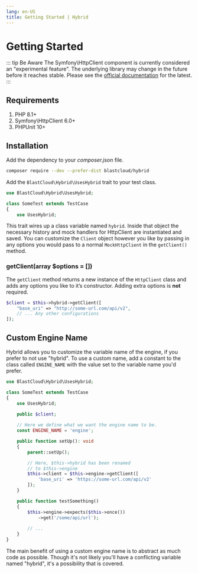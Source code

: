 ```yaml
---
lang: en-US
title: Getting Started | Hybrid
---
```


# Getting Started

::: tip Be Aware
The Symfony\HttpClient component is currently considered an "experimental feature". The underlying library may change in the future before it reaches stable. Please see the [official documentation](https://symfony.com/doc/current/components/http_client.html) for the latest.
:::

## Requirements

1. PHP 8.1+
2. Symfony\HttpClient 6.0+
3. PHPUnit 10+

## Installation

Add the dependency to your *composer.json* file.

```bash
composer require --dev --prefer-dist blastcloud/hybrid
```

Add the `BlastCloud\Hybrid\UsesHybrid` trait to your test class.

```php
use BlastCloud\Hybrid\UsesHybrid;

class SomeTest extends TestCase
{
    use UsesHybrid;
```

This trait wires up a class variable named `hybrid`. Inside that object the necessary history and mock handlers for HttpClient are instantiated and saved. You can customize the `Client` object however you like by passing in any options you would pass to a normal `MockHttpClient` in the `getClient()` method.

### getClient(array $options = [])

The `getClient` method returns a new instance of the `HttpClient` class and adds any options you like to it’s constructor. Adding extra options is **not** required.

```php
$client = $this->hybrid->getClient([
    "base_uri" => "http://some-url.com/api/v2",
    // ... Any other configurations
]);
```

## Custom Engine Name

Hybrid allows you to customize the variable name of the engine, if you prefer to not use "hybrid". To use a custom name, add a constant to the class called `ENGINE_NAME` with the value set to the variable name you'd prefer.

```php
use BlastCloud\Hybrid\UsesHybrid;

class SomeTest extends TestCase
{
    use UsesHybrid;

    public $client;
    
    // Here we define what we want the engine name to be.
    const ENGINE_NAME = 'engine';

    public function setUp(): void
    {
        parent::setUp();

        // Here, $this->hybrid has been renamed
        // to $this->engine
        $this->client = $this->engine->getClient([
            'base_uri' => 'https://some-url.com/api/v2'
        ]);
    }

    public function testSomething()
    {
        $this->engine->expects($this->once())
            ->get('/some/api/url');
        
        // ...
    }
}
```

The main benefit of using a custom engine name is to abstract as much code as possible. Though it's not likely you'll have a conflicting variable named "hybrid", it's a possibility that is covered.